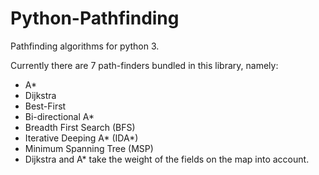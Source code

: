 # Python-Pathfinding 
Pathfinding algorithms for python 3.

Currently there are 7 path-finders bundled in this library, namely:

- A*
- Dijkstra
- Best-First
- Bi-directional A*
- Breadth First Search (BFS)
- Iterative Deeping A* (IDA*)
- Minimum Spanning Tree (MSP)
- Dijkstra and A* take the weight of the fields on the map into account.
